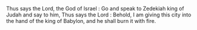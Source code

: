 Thus says the Lord, the God of Israel : Go and speak to Zedekiah king of Judah and say to him, Thus says the Lord : Behold, I am giving this city into the hand of the king of Babylon, and he shall burn it with fire.
